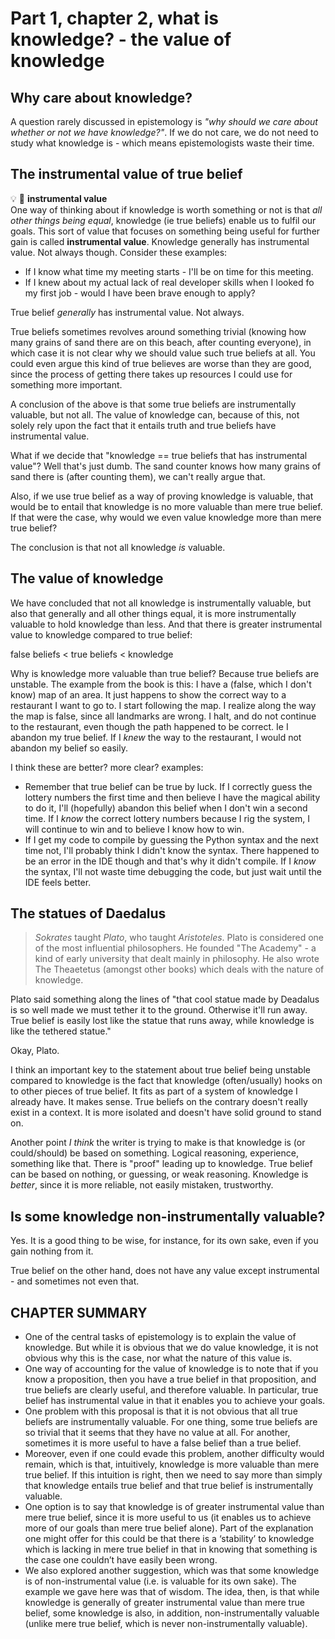 # Part 1, chapter 2, what is knowledge? - the value of knowledge

## Why care about knowledge?

A question rarely discussed in epistemology is *"why should we care about whether or not we have knowledge?"*. If we do not care, we do not need to study what knowledge is - which means epistemologists waste their time.

## The instrumental value of true belief

:bulb: :brain: **instrumental value**  
One way of thinking about if knowledge is worth something or not is that *all other things being equal*, knowledge (ie true beliefs) enable us to fulfil our goals. This sort of value that focuses on something being useful for further gain is called **instrumental value**. Knowledge generally has instrumental value. Not always though. Consider these examples:

- If I know what time my meeting starts - I'll be on time for this meeting.
- If I knew about my actual lack of real developer skills when I looked fo my first job - would I have been brave enough to apply?

True belief *generally* has instrumental value. Not always.

True beliefs sometimes revolves around something trivial (knowing how many grains of sand there are on this beach, after counting everyone), in which case it is not clear why we should value such true beliefs at all. You could even argue this kind of true believes are worse than they are good, since the process of getting there takes up resources I could use for something more important.

A conclusion of the above is that some true beliefs are instrumentally valuable, but not all. The value of knowledge can, because of this, not solely rely upon the fact that it entails truth and true beliefs have instrumental value.

What if we decide that "knowledge == true beliefs that has instrumental value"? Well that's just dumb. The sand counter knows how many grains of sand there is (after counting them), we can't really argue that.

Also, if we use true belief as a way of proving knowledge is valuable, that would be to entail that knowledge is no more valuable than mere true belief. If that were the case, why would we even value knowledge more than mere true belief?

The conclusion is that not all knowledge *is* valuable.

## The value of knowledge

We have concluded that not all knowledge is instrumentally valuable, but also that generally and all other things equal, it is more instrumentally valuable to hold knowledge than less. And that there is greater instrumental value to knowledge compared to true belief:

false beliefs < true beliefs < knowledge

Why is knowledge more valuable than true belief? Because true beliefs are unstable. The example from the book is this: I have a (false, which I don't know) map of an area. It just happens to show the correct way to a restaurant I want to go to. I start following the map. I realize along the way the map is false, since all landmarks are wrong. I halt, and do not continue to the restaurant, even though the path happened to be correct. Ie I abandon my true belief. If I *knew* the way to the restaurant, I would not abandon my belief so easily.

I think these are better? more clear? examples:

- Remember that true belief can be true by luck. If I correctly guess the lottery numbers the first time and then believe I have the magical ability to do it, I'll (hopefully) abandon this belief when I don't win a second time. If I *know* the correct lottery numbers because I rig the system, I will continue to win and to believe I know how to win.
- If I get my code to compile by guessing the Python syntax and the next time not, I'll probably think I didn't know the syntax. There happened to be an error in the IDE though and that's why it didn't compile. If I *know* the syntax, I'll not waste time debugging the code, but just wait until the IDE feels better.

## The statues of Daedalus

> *Sokrates* taught *Plato*, who taught *Aristoteles*. Plato is considered one of the most influential philosophers. He founded "The Academy" - a kind of early university that dealt mainly in philosophy. He also wrote The Theaetetus (amongst other books) which deals with the nature of knowledge.

Plato said something along the lines of "that cool statue made by Deadalus is so well made we must tether it to the ground. Otherwise it'll run away. True belief is easily lost like the statue that runs away, while knowledge is like the tethered statue."

Okay, Plato.

I think an important key to the statement about true belief being unstable compared to knowledge is the fact that knowledge (often/usually) hooks on to other pieces of true belief. It fits as part of a system of knowledge I already have. It makes sense. True beliefs on the contrary doesn't really exist in a context. It is more isolated and doesn't have solid ground to stand on.

Another point *I think* the writer is trying to make is that knowledge is (or could/should) be based on something. Logical reasoning, experience, something like that. There is "proof" leading up to knowledge. True belief can be based on nothing, or guessing, or weak reasoning. Knowledge is *better*, since it is more reliable, not easily mistaken, trustworthy.

## Is some knowledge non-instrumentally valuable?

Yes. It is a good thing to be wise, for instance, for its own sake, even if you gain nothing from it.

True belief on the other hand, does not have any value except instrumental - and sometimes not even that.

## CHAPTER SUMMARY

- One of the central tasks of epistemology is to explain the value of knowledge. But while it is obvious that we do value knowledge, it is not obvious why this is the case, nor what the nature of this value is.
- One way of accounting for the value of knowledge is to note that if you know a proposition, then you have a true belief in that proposition, and true beliefs are clearly useful, and therefore valuable. In particular, true belief has instrumental value in that it enables you to achieve your goals.
- One problem with this proposal is that it is not obvious that all true beliefs are instrumentally valuable. For one thing, some true beliefs are so trivial that it seems that they have no value at all. For another, sometimes it is more useful to have a false belief than a true belief.
- Moreover, even if one could evade this problem, another difficulty would remain, which is that, intuitively, knowledge is more valuable than mere true belief. If this intuition is right, then we need to say more than simply that knowledge entails true belief and that true belief is instrumentally valuable.
- One option is to say that knowledge is of greater instrumental value than mere true belief, since it is more useful to us (it enables us to achieve more of our goals than mere true belief alone). Part of the explanation one might offer for this could be that there is a ‘stability’ to knowledge which is lacking in mere true belief in that in knowing that something is the case one couldn’t have easily been wrong.
- We also explored another suggestion, which was that some knowledge is of non-instrumental value (i.e. is valuable for its own sake). The example we gave here was that of wisdom. The idea, then, is that while knowledge is generally of greater instrumental value than mere true belief, some knowledge is also, in addition, non-instrumentally valuable (unlike mere true belief, which is never non-instrumentally valuable).
